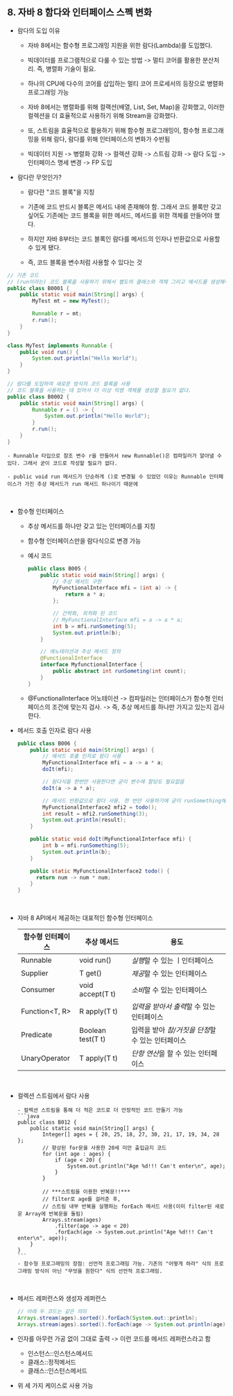 ## 8. 자바 8 함다와 인터페이스 스펙 변화

- 람다의 도입 이유

  - 자바 8에서는 함수형 프로그래밍 지원을 위한 람다(Lambda)를 도입했다.

  - 빅데이터를 프로그램적으로 다룰 수 있는 방법 -> 멀티 코어를 활용한 분산처리. 즉, 병렬화 기술이 필요.

  - 하나의 CPU에 다수의 코어를 삽입하는 멀티 코어 프로세서의 등장으로 병렬화 프로그래밍 가능

  - 자바 8에서는 병렬화를 위해 컬랙션(배열, List, Set, Map)을 강화했고, 이러한 컬렉션을 더 효율적으로 사용하기 위해 Stream을 강화했다.

  - 또, 스트림을 효율적으로 활용하기 위해 함수형 프로그래밍이, 함수형 프로그래밍을 위해 람다, 람다를 위해 인터페이스의 변화가 수반됨

  - 빅데이터 지원 -> 병렬화 강화 -> 컬렉션 강화 -> 스트림 강화 -> 람다 도입 -> 인터페이스 명세 변경 -> FP 도입

- 람다란 무엇인가?

  - 람다란 "코드 블록"을 지칭

  - 기존에 코드 반드시 블록은 메서드 내에 존재해야 함. 그래서 코드 블록만 갖고 싶어도 기존에는 코드 블록을 위한 메서드, 메서드를 위한 객체를 만들어야 했다.

  - 하지만 자바 8부터는 코드 블록인 람다를 메서드의 인자나 반환값으로 사용할 수 있게 됐다.

  - 즉, 코드 블록을 변수처럼 사용할 수 있다는 것

```java
// 기존 코드
// (run이라는) 코드 블록을 사용하기 위해서 별도의 클래스와 객체 그리고 메서드를 생성해야 하는 방식
public class B0001 {
    public static void main(String[] args) {
        MyTest mt = new MyTest();

        Runnable r = mt;
        r.run();
    }
}

class MyTest implements Runnable {
    public void run() {
        System.out.println("Hello World");
    }
}
```

```java
// 람다를 도입하여 새로운 방식의 코드 블록을 사용
// 코드 블록을 사용하는 데 있어서 더 이상 익명 객체를 생성할 필요가 없다.
public class B0002 {
    public static void main(String[] args) {
        Runnable r = () -> {
            System.out.println("Hello World");
        }
        r.run();
    }
}
```

    - Runnable 타입으로 참조 변수 r을 만들어서 new Runnable()은 컴파일러가 알아낼 수 있다. 그래서 굳이 코드로 작성할 필요가 없다.

    - public void run 메서드가 단순하게 ()로 변경될 수 있었던 이유는 Runnable 인터페이스가 가진 추상 메서드가 run 메서드 하나이기 때문에

<br>

- 함수형 인터페이스

  - 추상 메서드를 하나만 갖고 있는 인터페이스를 지칭
  - 함수형 인터페이스만을 람다식으로 변경 가능
  - 예시 코드

    ```java
    public class B005 {
        public static void main(String[] args) {
            // 추상 메서드 구현
            MyFunctionalInterface mfi = (int a) -> {
                return a * a;
            };

            // 간략화, 최적화 된 코드
            // MyFunctionalInterface mfi = a -> a * a;
            int b = mfi.runSometing(5);
            System.out.println(b);
        }

        // 애노테이션과 추상 메서드 정의
        @FunctionalInterface
        interface MyfunctionalInterface {
            public abstract int runSometing(int count);
        }
    }
    ```

  - @FunctionalInterface 어노테이션 -> 컴파일러는 인터페이스가 함수형 인터페이스의 조건에 맞는지 검사. -> 즉, 추상 메서드를 하나만 가지고 있는지 검사한다.
    <br>

- 메서드 호출 인자로 람다 사용

  ```java
  public class B006 {
      public static void main(String[] args) {
          // 메서드 호출 인자로 람다 사용
          MyFunctionalInterface mfi = a -> a * a;
          doIt(mfi);

          // 람다식을 한번만 사용한다면 굳이 변수에 할당도 필요없음
          doIt(a -> a * a);

          // 메서드 반환값으로 람다 사용. 한 번만 사용하기에 굳이 runSomething에 대한 정의 필요 없음
          MyFunctionalInterface2 mfi2 = todo();
          int result = mfi2.runSomething(3);
          System.out.println(result);
      }

      public static void doIt(MyFunctionalInterface mfi) {
          int b = mfi.runSomething(5);
          System.out.println(b);
      }

      public static MyFunctionalInterface2 todo() {
        return num -> num * num;
      }
  }
  ```

  <br>

- 자바 8 API에서 제공하는 대표적인 함수형 인터페이스

  | 함수형 인터페이스 | 추상 메서드       | 용도                                              |
  | ----------------- | ----------------- | ------------------------------------------------- |
  | Runnable          | void run()        | *실행*할 수 있는 ㅣ인터페이스                     |
  | Supplier<T>       | T get()           | *제공*할 수 있는 인터페이스                       |
  | Consumer<T>       | void accept(T t)  | *소비*할 수 있는 인터페이스                       |
  | Function<T, R>    | R apply(T t)      | *입력을 받아서 출력*할 수 있는 인터페이스         |
  | Predicate<T>      | Boolean test(T t) | 입력을 받아 *참/거짓을 단정*할 수 있는 인터페이스 |
  | UnaryOperator<T>  | T apply(T t)      | *단항 연산*을 할 수 있는 인터페이스               |

  <br>

- 컬렉션 스트림에서 람다 사용

      - 컬렉션 스트림을 통해 더 적은 코드로 더 안정적인 코드 만들기 가능
      ```java
      public class B012 {
          public static void main(String[] args) {
              Integer[] ages = { 20, 25, 18, 27, 30, 21, 17, 19, 34, 28 };
              // 향상된 for문을 사용한 20세 미만 출입금지 코드
              for (int age : ages) {
                  if (age < 20) {
                      System.out.println("Age %d!!! Can't enter\n", age);
                  }
              }

              // ***스트림을 이용한 반복문!!***
              // filter로 age를 걸러준 후,
              // 스트림 내부 반복을 실행하는 forEach 메서드 사용(이미 filter된 새로운 Array에 반복문을 돌림)
              Arrays.stream(ages)
                  .filter(age -> age < 20)
                  .forEach(age -> System.out.println("Age %d!!! Can't enter\n", age));
          }
      }
      ```
      - 함수형 프로그래밍의 장점: 선언적 프로그래밍 가능. 기존의 "어떻게 하라" 식의 프로그래밍 방식이 아닌 "무엇을 원한다" 식의 선언적 프로그래밍.

  <br>

- 메서드 레퍼런스와 생성자 레퍼런스
  ```java
  // 아래 두 코드는 같은 의미
  Arrays.stream(ages).sorted().forEach(System.out::println);
  Arrays.stream(ages).sorted().forEach(age -> System.out.println(age));
  ```
- 인자를 아무런 가공 없이 그대로 출력 -> 이런 코드를 메서드 레퍼런스라고 함
  - 인스턴스::인스턴스메서드
  - 클래스::정적메서드
  - 클래스::인스턴스메서드
- 위 세 가지 케이스로 사용 가능
